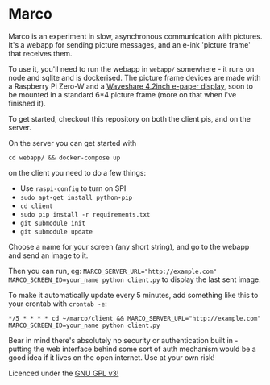 # Marco

Marco is an experiment in slow, asynchronous communication with pictures. It's a webapp for sending picture messages, and an e-ink 'picture frame' that receives them.

To use it, you'll need to run the webapp in `webapp/` somewhere  - it runs on node and sqlite and is dockerised. The picture frame devices are made with a Raspberry Pi Zero-W and a [Waveshare 4.2inch e-paper display](https://www.waveshare.com/wiki/4.2inch_e-Paper_Module), soon to be mounted in a standard 6*4 picture frame (more on that when i've finished it).

To get started, checkout this repository on both the client pis, and on the server.

On the server you can get started with 

`cd webapp/ && docker-compose up`

on the client you need to do a few things:

 - Use `raspi-config` to turn on SPI
 - `sudo apt-get install python-pip`
 - `cd client`
 - `sudo pip install -r requirements.txt`
 - `git submodule init`
 - `git submodule update`

Choose a name for your screen (any short string), and go to the webapp and send an image to it. 

Then you can run, eg: `MARCO_SERVER_URL="http://example.com" MARCO_SCREEN_ID=your_name python client.py` to display the last sent image.

To make it automatically update every 5 minutes, add something like this to your crontab with `crontab -e`:

`*/5 * * * * cd ~/marco/client && MARCO_SERVER_URL="http://example.com" MARCO_SCREEN_ID=your_name python client.py`

Bear in mind there's absolutely no security or authentication built in - putting the web interface behind some sort of auth mechanism would be a good idea if it lives on the open internet. Use at your own risk!

Licenced under the [GNU GPL v3!](LICENCE.txt)
